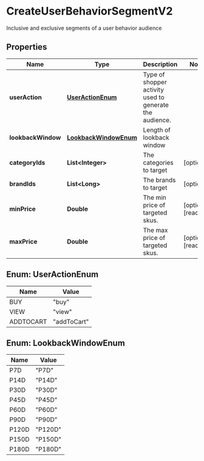 

# CreateUserBehaviorSegmentV2

Inclusive and exclusive segments of a user behavior audience 

## Properties

| Name | Type | Description | Notes |
|------------ | ------------- | ------------- | -------------|
|**userAction** | [**UserActionEnum**](#UserActionEnum) | Type of shopper activity used to generate the audience. |  |
|**lookbackWindow** | [**LookbackWindowEnum**](#LookbackWindowEnum) | Length of lookback window |  |
|**categoryIds** | **List&lt;Integer&gt;** | The categories to target |  [optional] |
|**brandIds** | **List&lt;Long&gt;** | The brands to target |  [optional] |
|**minPrice** | **Double** | The min price of targeted skus. |  [optional] [readonly] |
|**maxPrice** | **Double** | The max price of targeted skus. |  [optional] [readonly] |



## Enum: UserActionEnum

| Name | Value |
|---- | -----|
| BUY | &quot;buy&quot; |
| VIEW | &quot;view&quot; |
| ADDTOCART | &quot;addToCart&quot; |



## Enum: LookbackWindowEnum

| Name | Value |
|---- | -----|
| P7D | &quot;P7D&quot; |
| P14D | &quot;P14D&quot; |
| P30D | &quot;P30D&quot; |
| P45D | &quot;P45D&quot; |
| P60D | &quot;P60D&quot; |
| P90D | &quot;P90D&quot; |
| P120D | &quot;P120D&quot; |
| P150D | &quot;P150D&quot; |
| P180D | &quot;P180D&quot; |



